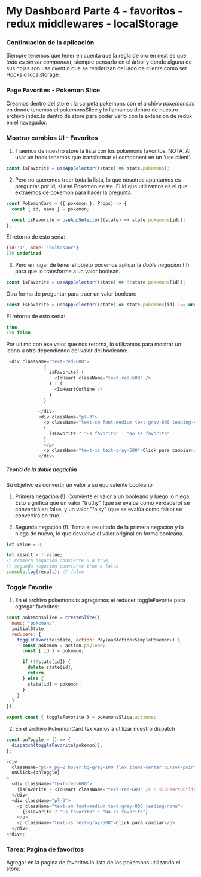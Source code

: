 # My Dashboard Parte 4 - favoritos - redux middlewares - localStorage

### Continuación de la aplicación

Siempre tenemos que tener en cuenta que la regla de oro en next es que _todo es server component_, siempre pensarlo en el árbol y donde alguna de sus hojas son _use client_ o que se renderizan del lado de cliente como ser Hooks o localstorage.

### Page Favorites - Pokemon Slice

Creamos dentro del store : la carpeta pokemons con el archivo _pokemons.ts_ en donde tenemos el pokemonsSlice y lo llamamos dentro de nuestro archivo index.ts dentro de store para poder verlo con la extension de redux en el navegador.

### Mostrar cambios UI - Favorites

1. Traemos de nuestro store la lista con los pokemons favoritos.
   NOTA: Al usar un hook tenemos que transformar el component en un 'use client'.

```js
const isFavorite = useAppSelector((state) => state.pokemons);
```

2. Pero no queremos traer toda la lista, lo que nosotros apuntamos es preguntar por id, si ese Pokemon existe.
   El id que utilizamos es el que extraemos de pokemon para hacer la pregunta.

```js
const PokemonCard = ({ pokemon }: Props) => {
  const { id, name } = pokemon;

  const isFavorite = useAppSelector((state) => state.pokemons[id]);
};
```

El retorno de esto seria:

```js
{id:'1', name: 'bulbasaur'}
150 undefined
```

3. Pero en lugar de tener el objeto podemos aplicar la _doble negacion_ (!!) para que lo transforme a un valor boolean.

```js
const isFavorite = useAppSelector((state) => !!state.pokemons[id]);
```

Otra forma de preguntar para traer un valor boolean:

```js
const isFavorite = useAppSelector((state) => state.pokemons[id] !== undefined);
```

El retorno de esto seria:

```js
true
150 false
```

Por ultimo con ese valor que nos retorna, lo utilizamos para mostrar un icono u otro dependiendo del valor del booleano:

```js
 <div className="text-red-600">
              {
                isFavorite? (
                  <IoHeart className="text-red-600" />
                ) : (
                  <IoHeartOutline />
                )
              }

            </div>
            <div className="pl-3">
              <p className="text-sm font-medium text-gray-800 leading-none">
              {
                isFavorite ? "Es favorito" : "No es favorito"
              }
              </p>
              <p className="text-xs text-gray-500">Click para cambiar</p>
            </div>

```

##### Teoría de la doble negación

Su objetivo es convertir un valor a su equivalente booleano

1. Primera negación (!): Convierte el valor a un booleano y luego lo niega. Esto significa que un valor "truthy" (que se evalúa como verdadero) se convertirá en false, y un valor "falsy" (que se evalúa como falso) se convertirá en true.

2. Segunda negación (!): Toma el resultado de la primera negación y lo niega de nuevo, lo que devuelve el valor original en forma booleana.

```js
let value = 0;

let result = !!value;
// Primera negación convierte 0 a true,
// segunda negación convierte true a false
console.log(result); // false
```

### Toggle Favorite

1. En el archivo pokemons.ts agregamos el reducer toggleFavorite para agregar favoritos:

```js
const pokemonsSlice = createSlice({
  name: "pokemons",
  initialState,
  reducers: {
    toggleFavorite(state, action: PayloadAction<SimplePokemon>) {
      const pokemon = action.payload;
      const { id } = pokemon;

      if (!!state[id]) {
        delete state[id];
        return;
      } else {
        state[id] = pokemon;
      }
    }
  }
});

export const { toggleFavorite } = pokemonsSlice.actions;
```

2. En el archivo PokemonCard.tsx vamos a utilizar nuestro dispatch

```js
const onToggle = () => {
  dispatch(toggleFavorite(pokemon));
};

<div
  className="px-4 py-2 hover:bg-gray-100 flex items-center cursor-pointer"
  onClick={onToggle}
>
  <div className="text-red-600">
    {isFavorite ? <IoHeart className="text-red-600" /> : <IoHeartOutline />}
  </div>
  <div className="pl-3">
    <p className="text-sm font-medium text-gray-800 leading-none">
      {isFavorite ? "Es favorito" : "No es favorito"}
    </p>
    <p className="text-xs text-gray-500">Click para cambiar</p>
  </div>
</div>;
```

### Tarea: Pagina de favoritos 

Agregar en la pagina de favoritos la lista de los pokemons utilizando el store. 
